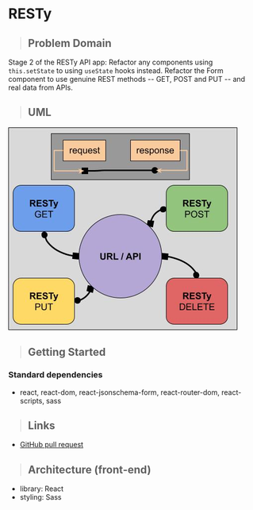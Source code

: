 # RESTy

> ## Problem Domain

Stage 2 of the RESTy API app: Refactor any components using `this.setState` to using `useState` hooks instead. Refactor the Form component to use genuine REST methods -- GET, POST and PUT -- and real data from APIs.

> ## UML

![UML](/lab26-UML.jpg)

> ## Getting Started

### Standard dependencies

- react, react-dom, react-jsonschema-form, react-router-dom, react-scripts, sass

> ## Links

- [GitHub pull request](https://github.com/schillerandrew/resty/pull/3)

> ## Architecture (front-end)

- library: React
- styling: Sass
